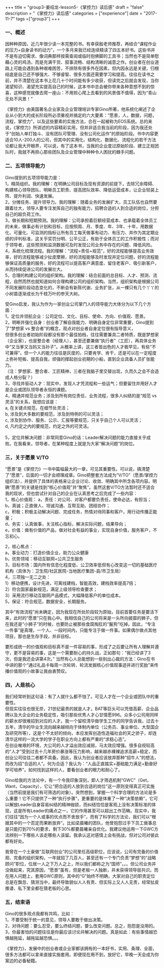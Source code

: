 +++
title = "group3-姜绍龙-lesson5-《掌控力》读后感"
draft = "false"
description = "《掌控力》读后感"
categories = ["experience"]
date = "2017-11-7"
tags =["group3"]
+++

### 一、概述

因种种原因，近几年很少读一本完整的书。有幸获殷老师推荐，再结合“课程作业的压力+自身读书的动力”，一个多月来我已经连续精读了四五本好书。这些书并不是有迫切需求、像词典那样按需查阅或临时抱佛脚的工具书；当然也不是简单慰藉心灵的鸡汤，而是充满干货、叙事流畅、结构清晰的诚意之作。创业者在创业道路上可能会遇到各种艰难困苦，不排除有很多外在因素，但内因永远是关键，归根结底是自己还不够强大、不够睿智、很多方面还需要学习和提高。往往在读书之前，并不清楚在这本书上花几十个时间能有多少收获，但读完之后就会发现，当你渴望知识、渴望充实提高自己的时候，这本书中总会被你带来各种意想不到的惊喜，这种感觉就像去爬一座山：不用担心爬上去看到的风景值不值得，因为“青山无处不风景！”<br>

《掌控力》由美国著名企业家及企业管理培训专家Gino所著，他系统化阐述了企业从小到大的成长阶段所必须重视并搞定的六大要素：“愿景，人，数据，问题，流程，掌控力”，以及这些要素的实施方法，合在一起被称为EOS系统。总的来说，《掌控力》所讲述的内容精彩实用，但并非适合我当前的阶段，因为我还处于“创始人单打独斗、没有团队可管理、没有公司化运作”的原始阶段。书中内容更适合10人-200人的公司，但其中的实用化、结构化、数据化、流程化的若干方法论都让我大开眼界，可以说，有了这本书，当我的企业度过原始阶段、建立正规团队时，我就不再担心那些团队及企业管理中种种令人困扰的棘手问题。<br>

### 二、五项领导能力

Gino提到的五项领导能力是：<br>
1，精简组织。我的理解：在明确公司目标及现有资源的前提下，去除冗余障碍、构建核心领导团队、明晰员工职责、提高团队效率、降低运营成本，让企业轻装上阵、提升利润、快速发展。<br>
2，分摊任务、提升领导力。我的理解：随着业务的发展扩大，员工队伍也自然要跟着壮大，领导人要专注发挥自己的独有能力，招聘合适的人到合适的岗位，分担自己的超负荷工作。<br>
3，做长期和短期预测。我的理解：公司承担着巨额经营成本、也承载着全体员工的未来，做事必有计划和目标，应按照周、月、季度、年、3年、十年，用数据化、可量化、可监测的指标让所有员工每天做事有动力、有压力、并作为其定期业绩的评判标准，这关乎奖罚分明、公平公正，有助于全体员工的工作积极性；而对于领导者，这些预测和监测数据可及时发现公司业务中存在的问题、降低风险。<br>
4，系统化梳理流程。我的理解：“流程=责任+规范”，好的流程能够提高业务效率，好的流程能够减少扯皮摩擦，好的流程能够及时发现并定位问题，好的流程能够保证高质量的服务，好的流程可以提高客户满意度、留住老客户、吸引新客户，从而持续促进公司的发展壮大。<br>
5，合理的构建公司的组织架构。我的理解：结合前面的总目标、人才、预测、流程，自然而然也就知道如何合理构建公司的组织架构。当然，组织架构是根据公司不同发展阶段动态变化的，不断会有新陈代谢、业务扩张，从一棵只有几个丫丫的小树苗逐渐成长为千枝万叶的参天大树。<br>

受Gino启发，我认为作为一家创业公司掌门人的领导能力大体分为以下几个方面：<br>
1，定位并领航企业：公司定位、文化、目标、使命、方向、价值观、愿景。<br>
2，明晰并强化自身：创业者了解自我能力、明确自身定位非常重要，Gino提到了“梦想家 vs 整合者”的概念，观点对创业者自身定位很有指导意义，<br>
但很多创业者初始阶段都没有那个最佳拍档，往往需要兼具二者特质，既是梦想家（企业家），也是整合者（经理人），甚至还要兼做“执行者”（工匠），再具体业务中“又当爹又当妈又当孙子”。从概率上讲，这三者皆出色的人才极罕见，有些“不可兼得”，但一个人的能力往往是灰度的，只要肯学、肯干，还是可以在一定程度上弥补短板、提高自我，顽强的撑起创业初期的小船，直到企业具备人员扩张能力。<br>
（注：梦想家、整合者、工匠精神，三者在我脑子里交替出现，久而久之会不会造成人格分裂？）<br>
3，寻找并驱动人才：现实中，发现人才凭流程和一些运气；但要留住并用好人才是企业或团队领导者永恒的课题。<br>
4，精通并规范业务；涉及到所有岗位责任、业务流程，很多人纠结的是“规范 vs 灵活”的关系，我想应该是：<br>
	a, 在关键点规范，在细节处灵活；<br>
	b, 涉及到大多数的要规范，涉及到特例的可以灵活；<br>
	c, 涉及到协作、服务、公示、汇报等要规范，只关乎自己个人可以灵活；<br>
	d, 凡约定之内的要规范，约定之外的可灵活。<br>	
5，定位并解决问题：非常同意Gino的话：Leader解决问题的能力直接关乎成败。在我看来，领导者，在某种程度上就是为大家“解决问题”的岗位。<br>


### 三，关于愿景 V/TO

“愿景”是《掌控力》一书中篇幅最大的一章，可见其重要性。可以说，搞清楚了“愿景”，后面的一切才会顺理成章。Gino把整套方法成为“V/TO”（愿景/掌控力组织法），并提供了具体的表格来让企业讨论、收敛、明确其中所含各项内容。明确“愿景”的关键是找到“核心价值观”并“聚焦”。虽然这套V/TO方法暂时还不适合我的现状，但也尝试针对自己的企业在认真思考之后完成了一些内容：<br>
1，核心价值观：
	a，责任：对公司、对客户都要负责任，使命必达，有担当；<br>
	b，真诚；正直做人、坦诚沟通、互帮互助、团结协作；<br>
	c，积极；积极主动解决问题、完成任务，热情对待同事和客户，用行动传播正能量；<br>
	d，务实：认真做事，关注核心指标，解决实际问题，结果导向；<br>
	e，价值：做有价值的产品，做对社会有益的事业，实现自身价值，服务客户，不忘初心。<br>

2，核心焦点：<br>
	a，事业动力：打造价值企业，助力公众健康<br>
	b，优势领域：移动互联网+公共卫生服务<br>
3，目标市场：国内所有信息化程度低、公卫效率低但有心改变这一切的基础医疗机构（具体为：卫生院/社区医院-当地医疗集团-县/市卫生局）<br>
4，三项独一无二之处：<br>
	1）移动便携，设计先进，可离线建档，智能高效，建档效率提高7倍；<br>
	2）符合国家最新规范，满足上级领导检查要求；<br>
	3）采用流行移动互联网产品模式，大幅降低客户的单位成本。<br>
5，保证：符合规范，数据安全，长期服务。<br>

其中“有效流程”尚未确定，因为我现在所处阶段较为原始，目前首要任务是要活下来，此时的“愿景”只在我心中。我相信自己的公司将来是一头所向披靡的狮子，但在我还是“小狮子”的时候，也要防止被那些食腐掏肛的“鬣狗”吃掉。因此，“专注一件事”是真理，一个人、一段时间内，只能专注于做一件事。如果偶尔做点其他项目，那也是生存手段，并非目标。<br>

要形成统一的价值观和目标真不是一件容易的事，形成了之后要让所有人理解并遵守，更不是容易的事，这是一个需要耐心的持久战，正如那句：“我已经讲了3次，但是我还会讲第4次。” 当然有心人总能想到一些别出心裁的方法：Gino在书中讲的那个“通过礼品卡每周一次轮转、轮流发掘核心价值观事迹并进行奖励”来传播价值观的小故事让我由衷赞叹。
	
### 四，人是核心
我们经常听到这句话：有了人就什么都不怕了。可见人才在一个企业或团队中的重要性。<br>
但现实往往也很无奈，21世纪最贵的就是人才。BAT等巨头可以凭借高薪、企业品牌以及大企业的业务稳定性，吸引那些优秀人才心甘情愿996。众多小公司用同样的薪水却很难招到对应的人才。我一个留校清华做学生工作的同学告诉我，过去十五年，清华的毕业生流向越来越倾向于体制内单位（公务员、事业单位、大型国企及研究所等），这是个不太好的倾向，本应发挥创造性造福社会的天之骄子，却连清华这样的一流大学的学子在职业方向上都有严重的“求稳心态”。<br>
在创业唯艰的环境，大公司的人才溢出效应减弱，马太效应增强。很多自视较高的“人才”受到过去十几年房价暴涨等压力影响，越来越赤裸裸追求高薪+稳定，而创业公司往往二者都不具备。因此，我认为创业者应该放弃那种“招牛人”的想法，而改为招“合适的人”。何为合适？我认为：“人品正直踏实+基础能力满足+勤奋好学可培养”。如何找到这样的人，要看创业者的眼力和耐心了。<br>

Gino给我的方法论中，有一个令我印象深刻，即人才筛选机制“GWC”（Get，Want，Capacity），它让“把合适的人放到合适的岗位”这一原则变得真正可实施（当然前提是我们有可筛选的对象）。突然想到，掌握一个科学合理的方法论是多么重要！它不只提供了一种“执行步骤”，更重要的是体重了一种“决策依赖”，它可以解放Leader自身容易纠结的精神枷锁，而纠结恰恰是客观上没有决策标准的体现，这是所有Leader的痛点之一，它的作用甚至可以超出工作范畴。现实中，我们往往“因为一个人或事的优点而不舍放手”，而有了科学的方法论，我们可以“根据其中的一个否定而果断放弃”。比如梁晨曦的团队，他曾抱怨过手下员工做事总是只能打到70%的要求，剩下30%都要晨曦亲自优化。我建议他运用一下GWC方法辨别一下哪些人该走哪些人该留。我承认这对感情上会有挑战，但对公司对彼此都有好处。<br>

我曾在一个土豪做“互联网创业”的公司里任高级职位，应该说，公司有完备的价值观、完备的组织架构，一年就招了几百人，甚至还有一个专门负责“梦想”的“战略顾问”职位，位居一人之下万人之上，所以我们都称之为“国师”。。。但公司业务并没做起来，究其原因，“愿景”虽有，但是老板一人独断，并未获得领导层共识。而在用人问题上，套用GWC原则，其中的“G”始终不明确，大家对自己的职责定位总是在飘忽、猜测当中，最终导致貌似人人有责、但实际上又人人无责，经常扯皮推诿、私下里全都在猜老板的心思。

### 五，结束语
Gino的很多观点我都有共鸣，比如：<br>
1，不要受制于统一的意见，领导人要敢于做出决策。<br>
2，对待问题：要么忍受，要么终结问题，要么改变问题。总之，抱怨是没用的。<br>
3，你最害怕的问题往往是你最应该讨论并解决的问题。真是如此：有些事情越恐惧越拖延，越拖延越恐惧。。。<br>

《掌控力》，发展中的创业者或企业家都该拥有的一本好书，实用、条理、全面，很多方法都可以拿来直接实施套用。即便现在用不到，放好它，早晚一天会成为你案边的必备秘籍。
